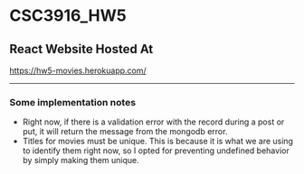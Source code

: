 # CSC3916_HW5

## React Website Hosted At
https://hw5-movies.herokuapp.com/

---

### Some implementation notes
- Right now, if there is a validation error with the record during a post or put, it will return the message from the mongodb error.
- Titles for movies must be unique. This is because it is what we are using to identify them right now, so I opted for preventing undefined behavior by simply making them unique.

